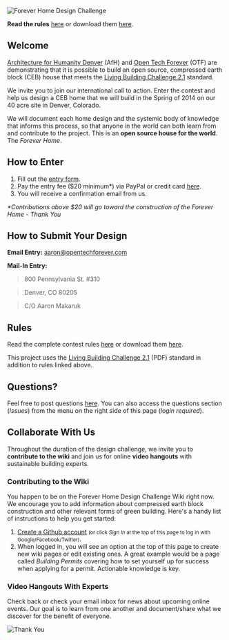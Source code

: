 ![Forever Home Design Challenge](http://farm3.staticflickr.com/2883/10617890654_49638b9329_b.jpg)

**Read the rules** <a href="http://issuu.com/amakaruk/docs/afh___otf_-_forever_home_design_cha" target="_blank">here</a> or download them [here](https://github.com/AfH-Denver/Forever_Home_Design_Challenge/blob/master/Forever%20Home%20Design%20Challenge.pdf?raw=true).

## Welcome

[Architecture for Humanity Denver](http://denver.architectureforhumanity.org/) (AfH) and [Open Tech Forever](http://www.opentechforever.com) (OTF) are demonstrating that it is possible to build an open source, compressed earth block (CEB) house that meets the [Living Building Challenge 2.1](http://living-future.org/lbc) standard.

We invite you to join our international call to action. Enter the contest and help us design a CEB home that we will build in the Spring of 2014 on our 40 acre site in Denver, Colorado.

We will document each home design and the systemic body of knowledge that informs this process, so that anyone in the world can both learn from and contribute to the project. This is an **open source house for the world**. The _Forever Home_. 

## How to Enter

1. Fill out the <a href="https://docs.google.com/forms/d/1-waN44kGZkuZpBWX9APkQYAzGp_T-VqwubBiyprNcc4/viewform" target="_blank">entry form</a>.
2. Pay the entry fee ($20 minimum*) via PayPal or credit card <a href="https://www.paypal.com/cgi-bin/webscr?cmd=_s-xclick&hosted_button_id=62WXGK9V4JMBA" target="_blank">here</a>.
3. You will receive a confirmation email from us.

_*Contributions above $20 will go toward the construction of the Forever Home - Thank You_

## How to Submit Your Design


**Email Entry:** aaron@opentechforever.com

**Mail-In Entry:** 
> 800 Pennsylvania St. #310

> Denver, CO 80205

> C/O Aaron Makaruk

## Rules

Read the complete contest rules <a href="http://issuu.com/amakaruk/docs/afh___otf_-_forever_home_design_cha" target="_blank">here</a> or download them [here](https://github.com/AfH-Denver/Forever_Home_Design_Challenge/blob/master/Forever%20Home%20Design%20Challenge.pdf?raw=true).

This project uses the <a href="http://living-future.org/sites/default/files/LBC/LBC_Documents/LBC%202_1%2012-0501.pdf" target="_blank">Living Building Challenge 2.1</a> (PDF) standard in addition to rules linked above. 

## Questions?

Feel free to post questions <a href="https://github.com/AfH-Denver/Forever_Home_Design_Challenge/issues" target="_blank">here</a>. You can also access the questions section (_Issues_) from the menu on the right side of this page (_login required_).

## Collaborate With Us

Throughout the duration of the design challenge, we invite you to **contribute to the wiki** and join us for online **video hangouts** with sustainable building experts.

### Contributing to the Wiki

You happen to be on the Forever Home Design Challenge Wiki right now. We encourage you to add information about compressed earth block construction and other relevant forms of green building. Here's a handy list of instructions to help you get started:

1. <a href="https://github.com/join" target="_blank">Create a Github account</a> <small>(or click _Sign In_ at the top of this page to log in with Google/Facebook/Twitter)</small>.
2. When logged in, you will see an option at the top of this page to create new wiki pages or edit existing ones. A great example would be a page called _Building Permits_ covering how to set yourself up for success when applying for a permit. Actionable knowledge is key.

### Video Hangouts With Experts

Check back or check your email inbox for news about upcoming online events. Our goal is to learn from one another and document/share what we discover for the benefit of everyone.

![Thank You](http://farm4.staticflickr.com/3670/10619950584_88aca0dfb1_b.jpg)
